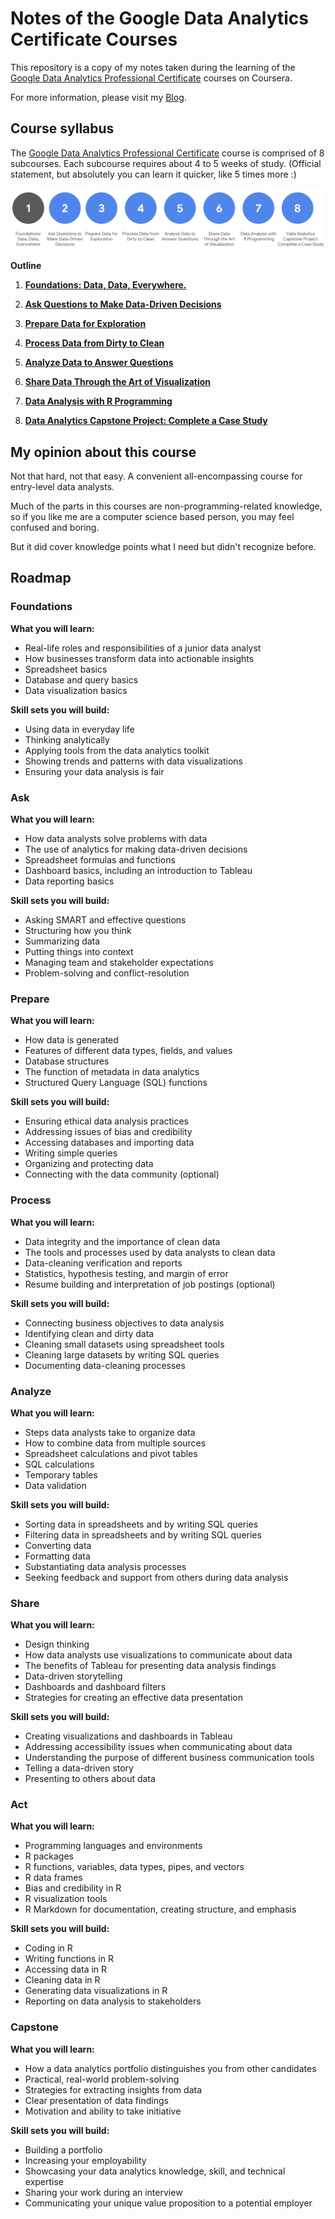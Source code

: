 # Notes of the Google Data Analytics Certificate Courses
This repository is a copy of my notes taken during the learning of the [Google Data Analytics Professional Certificate](https://www.coursera.org/professional-certificates/google-data-analytics) courses on Coursera.

For more information, please visit my [Blog](https://notes.kanon.dev/my-notes).



## Course syllabus

The [Google Data Analytics Professional Certificate](https://www.coursera.org/professional-certificates/google-data-analytics) course is comprised of 8 subcourses. Each subcourse requires about 4 to 5 weeks of study. (Official statement, but absolutely you can learn it quicker, like 5 times more :) 

![4VmkhBljSKOZpIQZY1ijyg_0a978cdb91ef47e1bdff301364d98615_Screen-Shot-2021-03-03-at-12.57.36-PM](README.assets/4VmkhBljSKOZpIQZY1ijyg_0a978cdb91ef47e1bdff301364d98615_Screen-Shot-2021-03-03-at-12.57.36-PM.png)



**Outline**

1. [**Foundations: Data, Data, Everywhere.**](https://github.com/reklanirs/Google_Data_Analytics_Certificate_Course_Notes/blob/main/0.%20Foundations%20--%20Data%2C%20Data%2C%20Everywhere.md)

2. **[Ask Questions to Make Data-Driven Decisions](https://github.com/reklanirs/Google_Data_Analytics_Certificate_Course_Notes/blob/main/1.%20Ask%20Questions%20to%20Make%20Data-Driven%20Decisions.md)**

3. [**Prepare Data for Exploration**](https://github.com/reklanirs/Google_Data_Analytics_Certificate_Course_Notes/blob/main/2.%20Prepare%20Data%20for%20Exploration.md)

4. [**Process Data from Dirty to Clean**](https://github.com/reklanirs/Google_Data_Analytics_Certificate_Course_Notes/blob/main/3.%20Process%20Data%20from%20Dirty%20to%20Clean.md)

5. [**Analyze Data to Answer Questions**](https://github.com/reklanirs/Google_Data_Analytics_Certificate_Course_Notes/blob/main/4.%20Analyze%20Data%20to%20Answer%20Questions.md)

6. [**Share Data Through the Art of Visualization**](https://github.com/reklanirs/Google_Data_Analytics_Certificate_Course_Notes/blob/main/5.%20Share%20Data%20Through%20the%20Art%20of%20Visualization.md)

7. [**Data Analysis with R Programming**](https://github.com/reklanirs/Google_Data_Analytics_Certificate_Course_Notes/blob/main/6.%20Data%20Analysis%20with%20R%20Programming.md)

8. [**Data Analytics Capstone Project: Complete a Case Study**](https://github.com/reklanirs/Google_Data_Analytics_Certificate_Course_Notes/blob/main/7.%20Capstone%20--%20Complete%20a%20Case%20Study.md)



## My opinion about this course

Not that hard, not that easy. A convenient all-encompassing course for entry-level data analysts.

Much of the parts in this courses are non-programming-related knowledge, so if you like me are a computer science based person, you may feel confused and boring.

But it did cover knowledge points what I need but didn't recognize before.



## Roadmap

### Foundations
**What you will learn:**

-   Real-life roles and responsibilities of a junior data analyst
-   How businesses transform data into actionable insights
-   Spreadsheet basics
-   Database and query basics
-   Data visualization basics

**Skill sets you will build:**
-   Using data in everyday life
-   Thinking analytically
-   Applying tools from the data analytics toolkit
-   Showing trends and patterns with data visualizations
-   Ensuring your data analysis is fair


### Ask
**What you will learn:**
-   How data analysts solve problems with data
-   The use of analytics for making data-driven decisions
-   Spreadsheet formulas and functions
-   Dashboard basics, including an introduction to Tableau
-   Data reporting basics

**Skill sets you will build:**
-   Asking SMART and effective questions
-   Structuring how you think
-   Summarizing data
-   Putting things into context
-   Managing team and stakeholder expectations
-   Problem-solving and conflict-resolution

### Prepare
**What you will learn:**
-   How data is generated
-   Features of different data types, fields, and values
-   Database structures
-   The function of metadata in data analytics
-   Structured Query Language (SQL) functions

**Skill sets you will build:**
-   Ensuring ethical data analysis practices
-   Addressing issues of bias and credibility
-   Accessing databases and importing data
-   Writing simple queries
-   Organizing and protecting data
-   Connecting with the data community (optional)

### Process
**What you will learn:**
-   Data integrity and the importance of clean data
-   The tools and processes used by data analysts to clean data
-   Data-cleaning verification and reports
-   Statistics, hypothesis testing, and margin of error
-   Resume building and interpretation of job postings (optional)

**Skill sets you will build:**
-   Connecting business objectives to data analysis
-   Identifying clean and dirty data
-   Cleaning small datasets using spreadsheet tools
-   Cleaning large datasets by writing SQL queries
-   Documenting data-cleaning processes

### Analyze
**What you will learn:**
-   Steps data analysts take to organize data
-   How to combine data from multiple sources
-   Spreadsheet calculations and pivot tables
-   SQL calculations
-   Temporary tables
-   Data validation

**Skill sets you will build:**
-   Sorting data in spreadsheets and by writing SQL queries
-   Filtering data in spreadsheets and by writing SQL queries
-   Converting data
-   Formatting data
-   Substantiating data analysis processes
-   Seeking feedback and support from others during data analysis

### Share
**What you will learn:**
-   Design thinking
-   How data analysts use visualizations to communicate about data
-   The benefits of Tableau for presenting data analysis findings
-   Data-driven storytelling
-   Dashboards and dashboard filters
-   Strategies for creating an effective data presentation

**Skill sets you will build:**
-   Creating visualizations and dashboards in Tableau
-   Addressing accessibility issues when communicating about data
-   Understanding the purpose of different business communication tools
-   Telling a data-driven story
-   Presenting to others about data


### Act
**What you will learn:**
-   Programming languages and environments
-   R packages
-   R functions, variables, data types, pipes, and vectors
-   R data frames
-   Bias and credibility in R
-   R visualization tools
-   R Markdown for documentation, creating structure, and emphasis

**Skill sets you will build:**
-   Coding in R
-   Writing functions in R
-   Accessing data in R
-   Cleaning data in R
-   Generating data visualizations in R
-   Reporting on data analysis to stakeholders


### Capstone
**What you will learn:**
-   How a data analytics portfolio distinguishes you from other candidates
-   Practical, real-world problem-solving
-   Strategies for extracting insights from data
-   Clear presentation of data findings
-   Motivation and ability to take initiative

**Skill sets you will build:**
-   Building a portfolio
-   Increasing your employability
-   Showcasing your data analytics knowledge, skill, and technical expertise
-   Sharing your work during an interview
-   Communicating your unique value proposition to a potential employer



